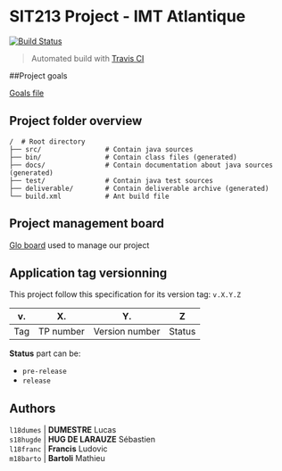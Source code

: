 # SIT213 Project - IMT Atlantique

[![Build Status][TRAVIS_CI_BADGE]][TRAVIS_CI]

>  Automated build with [Travis CI][TRAVIS_CI]

##Project goals

[Goals file](.project_docs/Project_goals.md)

## Project folder overview

```
/  # Root directory
├── src/                # Contain java sources
├── bin/                # Contain class files (generated)
├── docs/               # Contain documentation about java sources (generated)
├── test/               # Contain java test sources
├── deliverable/        # Contain deliverable archive (generated)
└── build.xml           # Ant build file
```

## Project management board

[Glo board](https://app.gitkraken.com/glo/board/XXQe6QtDJAAPHMYs) used to manage our project

## Application tag versionning

This project follow this specification for its version tag: `v.X.Y.Z`

| v.  | X.        | Y.             | Z      |
| --- | ---       | ---            | ---    |
| Tag | TP number | Version number | Status |

**Status** part can be:
 * `pre-release`
 * `release`

## Authors

`l18dumes` | **DUMESTRE** Lucas  
`s18hugde` | **HUG DE LARAUZE** Sébastien  
`l18franc` | **Francis** Ludovic  
`m18barto` | **Bartoli** Mathieu  


[TRAVIS_CI]: https://travis-ci.com/SebastienHUGDELARAUZE/SIT213
[TRAVIS_CI_BADGE]: https://travis-ci.com/SebastienHUGDELARAUZE/SIT213.svg?branch=master